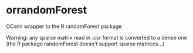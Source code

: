 # orrandomForest
OCaml wrapper to the R randomForest package

Warning: any sparse matrix read in .csr format is converted to a dense one
         (the R package randomForest doesn't support sparse matrices...)
